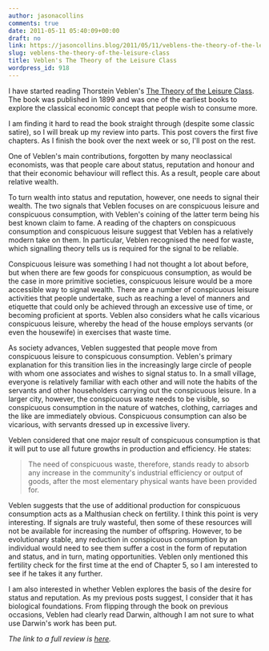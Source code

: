 ```yaml
---
author: jasonacollins
comments: true
date: 2011-05-11 05:40:09+00:00
draft: no
link: https://jasoncollins.blog/2011/05/11/veblens-the-theory-of-the-leisure-class/
slug: veblens-the-theory-of-the-leisure-class
title: Veblen's The Theory of the Leisure Class
wordpress_id: 918
---
```


I have started reading Thorstein Veblen's [The Theory of the Leisure Class](https://jasoncollins.blog/2018/04/25/thorstein-veblens-the-theory-of-the-leisure-class/). The book was published in 1899 and was one of the earliest books to explore the classical economic concept that people wish to consume more.

I am finding it hard to read the book straight through (despite some classic satire), so I will break up my review into parts. This post covers the first five chapters. As I finish the book over the next week or so, I'll post on the rest.

One of Veblen's main contributions, forgotten by many neoclassical economists, was that people care about status, reputation and honour and that their economic behaviour will reflect this. As a result, people care about relative wealth.

To turn wealth into status and reputation, however, one needs to signal their wealth. The two signals that Veblen focuses on are conspicuous leisure and conspicuous consumption, with Veblen's coining of the latter term being his best known claim to fame. A reading of the chapters on conspicuous consumption and conspicuous leisure suggest that Veblen has a relatively modern take on them. In particular, Veblen recognised the need for waste, which signalling theory tells us is required for the signal to be reliable.

Conspicuous leisure was something I had not thought a lot about before, but when there are few goods for conspicuous consumption, as would be the case in more primitive societies, conspicuous leisure would be a more accessible way to signal wealth. There are a number of conspicuous leisure activities that people undertake, such as reaching a level of manners and etiquette that could only be achieved through an excessive use of time, or becoming proficient at sports. Veblen also considers what he calls vicarious conspicuous leisure, whereby the head of the house employs servants (or even the housewife) in exercises that waste time.

As society advances, Veblen suggested that people move from conspicuous leisure to conspicuous consumption. Veblen's primary explanation for this transition lies in the increasingly large circle of people with whom one associates and wishes to signal status to. In a small village, everyone is relatively familiar with each other and will note the habits of the servants and other householders carrying out the conspicuous leisure. In a larger city, however, the conspicuous waste needs to be visible, so conspicuous consumption in the nature of watches, clothing, carriages and the like are immediately obvious. Conspicuous consumption can also be vicarious, with servants dressed up in excessive livery.

Veblen considered that one major result of conspicuous consumption is that it will put to use all future growths in production and efficiency. He states:



<blockquote>The need of conspicuous waste, therefore, stands ready to absorb any increase in the community's industrial efficiency or output of goods, after the most elementary physical wants have been provided for.</blockquote>



Veblen suggests that the use of additional production for conspicuous consumption acts as a Malthusian check on fertility. I think this point is very interesting. If signals are truly wasteful, then some of these resources will not be available for increasing the number of offspring. However, to be evolutionary stable, any reduction in conspicuous consumption by an individual would need to see them suffer a cost in the form of reputation and status, and in turn, mating opportunities. Veblen only mentioned this fertility check for the first time at the end of Chapter 5, so I am interested to see if he takes it any further.

I am also interested in whether Veblen explores the basis of the desire for status and reputation. As my previous posts suggest, I consider that it has biological foundations. From flipping through the book on previous occasions, Veblen had clearly read Darwin, although I am not sure to what use Darwin's work has been put.

_The link to a full review is [here](https://jasoncollins.blog/2018/04/25/thorstein-veblens-the-theory-of-the-leisure-class/)._
